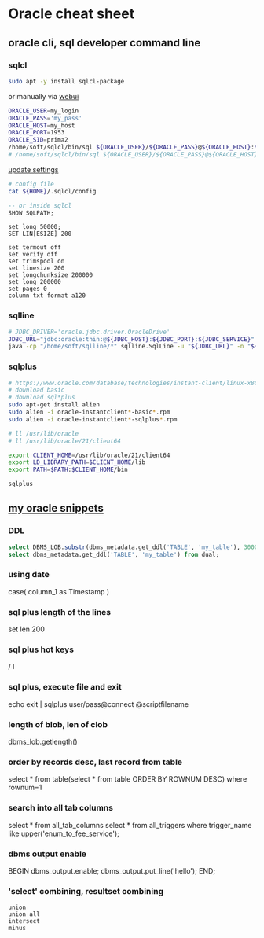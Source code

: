 # Oracle cheat sheet
## oracle cli, sql developer command line
### sqlcl
```sh
sudo apt -y install sqlcl-package
```
or manually via [webui](https://www.oracle.com/database/sqldeveloper/technologies/sqlcl/download/)

```sh
ORACLE_USER=my_login
ORACLE_PASS='my_pass'
ORACLE_HOST=my_host
ORACLE_PORT=1953
ORACLE_SID=prima2
/home/soft/sqlcl/bin/sql ${ORACLE_USER}/${ORACLE_PASS}@${ORACLE_HOST}:${ORACLE_PORT}:${ORACLE_SID}
# /home/soft/sqlcl/bin/sql ${ORACLE_USER}/${ORACLE_PASS}@${ORACLE_HOST}:${ORACLE_PORT}/${ORACLE_SERVICE}
```
[update settings](http://ss64.com/ora/syntax-sqlplus-set.html)
```sh
# config file 
cat ${HOME}/.sqlcl/config
```
```sql
-- or inside sqlcl
SHOW SQLPATH;
```
```
set long 50000;
SET LIN[ESIZE] 200
```
```
set termout off
set verify off
set trimspool on
set linesize 200
set longchunksize 200000
set long 200000
set pages 0
column txt format a120
```


### sqlline
```sh
# JDBC_DRIVER='oracle.jdbc.driver.OracleDrive'
JDBC_URL="jdbc:oracle:thin:@${JDBC_HOST}:${JDBC_PORT}:${JDBC_SERVICE}"
java -cp "/home/soft/sqlline/*" sqlline.SqlLine -u "${JDBC_URL}" -n "${JDBC_USER}" -p "${JDBC_PASS}"
```
### sqlplus
```sh
# https://www.oracle.com/database/technologies/instant-client/linux-x86-64-downloads.html
# download basic
# download sql*plus
sudo apt-get install alien
sudo alien -i oracle-instantclient*-basic*.rpm
sudo alien -i oracle-instantclient*-sqlplus*.rpm

# ll /usr/lib/oracle
# ll /usr/lib/oracle/21/client64

export CLIENT_HOME=/usr/lib/oracle/21/client64
export LD_LIBRARY_PATH=$CLIENT_HOME/lib
export PATH=$PATH:$CLIENT_HOME/bin

sqlplus

```

## [my oracle snippets](https://github.com/cherkavi/database)

### DDL
```sql
select DBMS_LOB.substr(dbms_metadata.get_ddl('TABLE', 'my_table'), 3000, 1) from dual;
select dbms_metadata.get_ddl('TABLE', 'my_table') from dual;
```
### using date
case( column_1 as Timestamp )

### sql plus length of the lines
set len 200

### sql plus hot keys
/
l

### sql plus, execute file and exit
echo exit | sqlplus user/pass@connect @scriptfilename

### length of blob, len of clob
dbms_lob.getlength()

### order by records desc, last record from table
select * from table(select * from table ORDER BY ROWNUM DESC) where rownum=1

### search into all tab columns
select * from all_tab_columns
select * from all_triggers where trigger_name like upper('enum_to_fee_service');

### dbms output enable
BEGIN
  dbms_output.enable;
  dbms_output.put_line('hello');
END;

### 'select' combining, resultset combining
```
union
union all
intersect
minus
```
